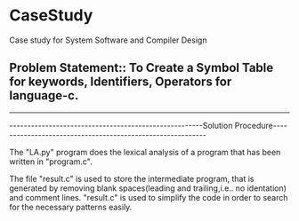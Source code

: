 # CaseStudy
Case study for System Software and Compiler Design

Problem Statement:: 
To Create a Symbol Table for keywords, Identifiers, Operators for language-c.
-----------------------------------------------------------------------------------------------------------------------------------
-----------------------------------------------------------------------------------------------------------------------------------



------------------------------------------------------Solution Procedure-----------------------------------------------------------

The "LA.py" program does the lexical analysis of a program that has been written in "program.c".

The file "result.c" is used to store the intermediate program, that is generated by removing blank spaces(leading and trailing,i.e.. no identation) and comment lines. "result.c" is used to simplify the code in order to search for the necessary patterns easily.
